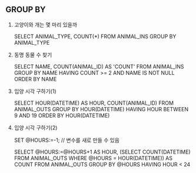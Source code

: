 ## GROUP BY 

1. 고양이와 개는 몇 마리 있을까

   SELECT ANIMAL_TYPE, COUNT(*) FROM ANIMAL_INS GROUP BY ANIMAL_TYPE

2. 동명 동물 수 찾기

   SELECT NAME, COUNT(ANIMAL_ID) AS 'COUNT' FROM ANIMAL_INS GROUP BY NAME HAVING COUNT >= 2 AND NAME IS NOT NULL ORDER BY NAME

3. 입양 시각 구하기(1)

   SELECT HOUR(DATETIME) AS HOUR, COUNT(ANIMAL_ID) FROM ANIMAL_OUTS GROUP BY HOUR(DATETIME) HAVING HOUR BETWEEN 9 AND 19 ORDER BY  HOUR(DATETIME)

4. 입양 시각 구하기(2)

   SET @HOURS:=-1; // 변수를 새로 만들 수 있음

   SELECT @HOURS:=@HOURS+1 AS HOUR, (SELECT COUNT(DATETIME) FROM ANIMAL_OUTS WHERE @HOURS = HOUR(DATETIME)) AS COUNT FROM ANIMAL_OUTS GROUP BY @HOURS HAVING HOUR < 24

